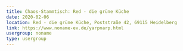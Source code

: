 ```yaml
---
title: Chaos-Stammtisch: Red - die grüne Küche
date: 2020-02-06
location: Red - die grüne Küche, Poststraße 42, 69115 Heidelberg
link: https://www.noname-ev.de/yarpnarp.html
usergroup: noname
type: usergroup
---
```

